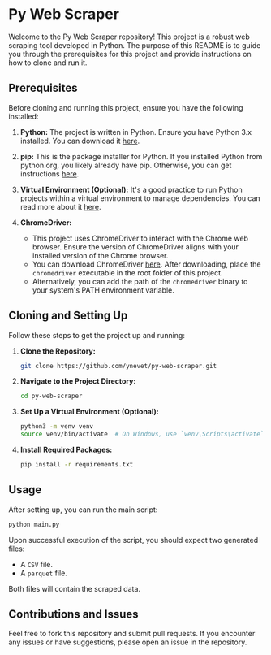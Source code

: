 # Py Web Scraper

Welcome to the Py Web Scraper repository! This project is a robust web scraping tool developed in Python. The purpose of this README is to guide you through the prerequisites for this project and provide instructions on how to clone and run it.

## Prerequisites

Before cloning and running this project, ensure you have the following installed:

1. **Python:** The project is written in Python. Ensure you have Python 3.x installed. You can download it [here](https://www.python.org/downloads/).

2. **pip:** This is the package installer for Python. If you installed Python from python.org, you likely already have pip. Otherwise, you can get instructions [here](https://pip.pypa.io/en/stable/installation/).

3. **Virtual Environment (Optional):** It's a good practice to run Python projects within a virtual environment to manage dependencies. You can read more about it [here](https://docs.python.org/3/tutorial/venv.html).

4. **ChromeDriver:**
   - This project uses ChromeDriver to interact with the Chrome web browser. Ensure the version of ChromeDriver aligns with your installed version of the Chrome browser.
   - You can download ChromeDriver [here](https://sites.google.com/a/chromium.org/chromedriver/). After downloading, place the `chromedriver` executable in the root folder of this project.
   - Alternatively, you can add the path of the `chromedriver` binary to your system's PATH environment variable.

## Cloning and Setting Up

Follow these steps to get the project up and running:

1. **Clone the Repository:**

   ```bash
   git clone https://github.com/ynevet/py-web-scraper.git
   ```

2. **Navigate to the Project Directory:**

   ```bash
   cd py-web-scraper
   ```

3. **Set Up a Virtual Environment (Optional):**

   ```bash
   python3 -m venv venv
   source venv/bin/activate  # On Windows, use `venv\Scripts\activate`
   ```

4. **Install Required Packages:**
   ```bash
   pip install -r requirements.txt
   ```

## Usage

After setting up, you can run the main script:

```bash
python main.py
```

Upon successful execution of the script, you should expect two generated files:

- A `CSV` file.
- A `parquet` file.

Both files will contain the scraped data.

## Contributions and Issues

Feel free to fork this repository and submit pull requests. If you encounter any issues or have suggestions, please open an issue in the repository.
